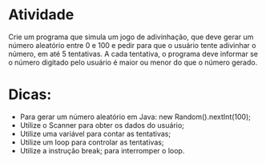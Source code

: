 
# Atividade
Crie um programa que simula um jogo de adivinhação, que deve gerar um número aleatório entre 0 e 100 e pedir para que o usuário tente adivinhar o número, em até 5 tentativas. A cada tentativa, o programa deve informar se o número digitado pelo usuário é maior ou menor do que o número gerado.

# Dicas:

- Para gerar um número aleatório em Java: new Random().nextInt(100);
- Utilize o Scanner para obter os dados do usuário;
- Utilize uma variável para contar as tentativas;
- Utilize um loop para controlar as tentativas;
- Utilize a instrução break; para interromper o loop.
